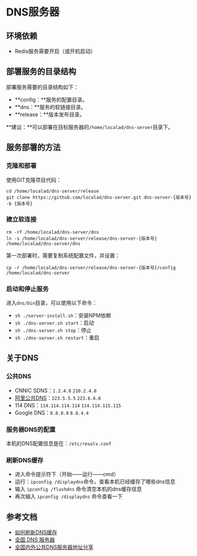 # DNS服务器 #

## 环境依赖 ##

- Redis服务需要开启（或开机启动）

## 部署服务的目录结构 ##

部署服务需要的目录结构如下：

- **config：**服务的配置目录。
- **dns：**服务的软链接目录。
- **release：**版本发布目录。

**建议：**可以部署在目标服务器的`/home/localad/dns-server`目录下。

## 服务部署的方法 ##

### 克隆和部署 ###

使用GIT克隆项目代码：

	cd /home/localad/dns-server/release
	git clone https://github.com/localad/dns-server.git dns-server-{版本号} -b {版本号}

### 建立软连接 ###

	rm -rf /home/localad/dns-server/dns
	ln -s /home/localad/dns-server/release/dns-server-{版本号} /home/localad/dns-server/dns

第一次部署时，需要复制系统配置文件，并设置：

	cp -r /home/localad/dns-server/release/dns-server-{版本号}/config /home/localad/dns-server

### 启动和停止服务 ###

进入`dns/bin`目录，可以使用以下命令：

- `sh ./server-install.sh`：安装NPM依赖
- `sh ./dns-server.sh start`：启动
- `sh ./dns-server.sh stop`：停止
- `sh ./dns-server.sh restart`：重启

## 关于DNS ##

### 公共DNS ###

- CNNIC SDNS：`1.2.4.8` `210.2.4.8`
- [阿里公共DNS](http://www.alidns.com/)：`223.5.5.5` `223.6.6.6`
- 114 DNS：`114.114.114.114` `114.114.115.115`
- Google DNS：`8.8.8.8` `8.8.4.4`

### 服务器DNS的配置 ###

本机的DNS配置信息是在：`/etc/resolv.conf`

### 刷新DNS缓存 ###

- 进入命令提示符下（开始——运行——cmd）
- 运行：`ipconfig /displaydns`命令，查看本机已经缓存了哪些dns信息
- 输入 `ipconfig /flushdns` 命令清空本机的dns缓存信息
- 再次输入 `ipconfig /displaydns` 命令查看一下

## 参考文档 ##

- [如何刷新DNS缓存](http://blog.csdn.net/zhongguoren666/article/details/7597675)
- [全国 DNS 服务器](http://www.ip.cn/dns.html)
- [全国内外公共DNS服务器地址分享](http://www.orsoon.com/news/pcnews/15733.html)
